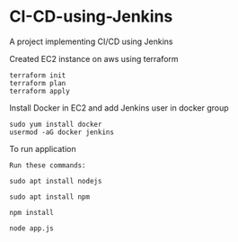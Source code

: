 # CI-CD-using-Jenkins
A project implementing CI/CD using Jenkins


Created EC2 instance on aws using terraform 
```
terraform init
terraform plan
terraform apply
```

Install Docker in EC2 and add Jenkins user in docker group
```
sudo yum install docker
usermod -aG docker jenkins

```

To run application

```
Run these commands:

sudo apt install nodejs

sudo apt install npm

npm install

node app.js

```


